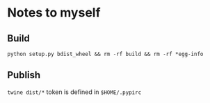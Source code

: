 # Notes to myself
## Build
`python setup.py bdist_wheel && rm -rf build && rm -rf *egg-info`
## Publish
`twine dist/*`
token is defined in `$HOME/.pypirc`
